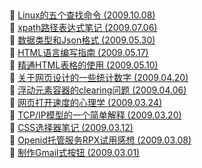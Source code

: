 ##   
🎉  [Linux的五个查找命令  (2009.10.08)](https://www.ruanyifeng.com/blog/2009/10/5_ways_to_search_for_files_using_the_terminal.html)  
🎉  [xpath路径表达式笔记  (2009.07.06)](https://www.ruanyifeng.com/blog/2009/07/xpath_path_expressions.html)  
🎉  [数据类型和Json格式  (2009.05.30)](https://www.ruanyifeng.com/blog/2009/05/data_types_and_json.html)  
🎉  [HTML语言编写指南  (2009.05.17)](https://www.ruanyifeng.com/blog/2009/05/guide_to_semantic_html_elements.html)  
🎉  [精通HTML表格的使用  (2009.05.10)](https://www.ruanyifeng.com/blog/2009/05/html_table_mastering.html)  
🎉  [关于网页设计的一些统计数字  (2009.04.20)](https://www.ruanyifeng.com/blog/2009/04/some_website_statistics.html)  
🎉  [浮动元素容器的clearing问题  (2009.04.06)](https://www.ruanyifeng.com/blog/2009/04/float_clearing.html)  
🎉  [网页打开速度的心理学  (2009.03.24)](https://www.ruanyifeng.com/blog/2009/03/the_psychology_of_web_performance.html)  
🎉  [TCP/IP模型的一个简单解释  (2009.03.20)](https://www.ruanyifeng.com/blog/2009/03/tcp-ip_model.html)  
🎉  [CSS选择器笔记  (2009.03.12)](https://www.ruanyifeng.com/blog/2009/03/css_selectors.html)  
🎉  [Openid托管服务RPX试用感想  (2009.03.08)](https://www.ruanyifeng.com/blog/2009/03/rpx_trial_thoughts.html)  
🎉  [制作Gmail式按钮  (2009.03.01)](https://www.ruanyifeng.com/blog/2009/03/creating_gmail-like_buttons.html)  
